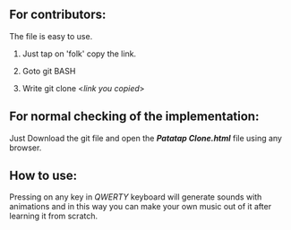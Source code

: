## For contributors:

The file is easy to use. 

1. Just tap on 'folk' copy the link.

2. Goto git BASH

3. Write git clone <*link you copied*>

## For normal checking of the implementation:
Just Download the git file and open the ***Patatap Clone.html*** file using any browser.

## How to use:

Pressing on any key in *QWERTY* keyboard will generate sounds with animations and in this way you can make your own music out of it after learning it from scratch.
